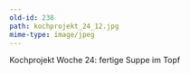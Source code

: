 ```yaml
---
old-id: 238
path: kochprojekt_24_12.jpg
mime-type: image/jpeg
---
```

Kochprojekt Woche 24:
fertige Suppe im Topf
